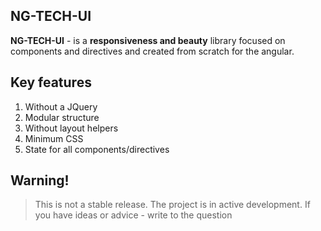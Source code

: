 ## NG-TECH-UI
**NG-TECH-UI** - is a **responsiveness and beauty** library focused on components and directives and created from scratch for the angular. 

## Key features
 1. Without a JQuery
 2. Modular structure
 3. Without layout helpers
 4. Minimum CSS
 5. State for all components/directives

## Warning!
>   This is not a stable release. The project is in active development. If you have ideas or advice - write to the question
